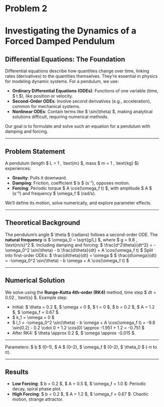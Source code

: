 # Problem 2


# Investigating the Dynamics of a Forced Damped Pendulum

## Differential Equations: The Foundation
Differential equations describe how quantities change over time, linking rates (derivatives) to the quantities themselves. They’re essential in physics for modeling dynamic systems. For a pendulum, we use:
- **Ordinary Differential Equations (ODEs)**: Functions of one variable (time, $ t $), like position or velocity.
- **Second-Order ODEs**: Involve second derivatives (e.g., acceleration), common for mechanical systems.
- **Nonlinear ODEs**: Contain terms like $ \sin(\theta) $, making analytical solutions difficult, requiring numerical methods.

Our goal is to formulate and solve such an equation for a pendulum with damping and forcing.

---

## Problem Statement
A pendulum (length $ L = 1 \, \text{m} $, mass $ m = 1 \, \text{kg} $) experiences:
- **Gravity**: Pulls it downward.
- **Damping**: Friction, coefficient $ b $ (s⁻¹), opposes motion.
- **Forcing**: Periodic torque $ A \cos(\omega_f t) $, with amplitude $ A $ (s⁻²) and frequency $ \omega_f $ (rad/s).

We’ll define its motion, solve numerically, and explore parameter effects.

---

## Theoretical Background
The pendulum’s angle $ \theta $ (radians) follows a second-order ODE. The **natural frequency** is $ \omega_0 = \sqrt{g/L} $, where $ g = 9.8 \, \text{m/s}^2 $. Including damping and forcing:
$
\frac{d^2\theta}{dt^2} = -\omega_0^2 \sin(\theta) - b \frac{d\theta}{dt} + A \cos(\omega_f t)
$
Split into first-order ODEs:
$
\frac{d\theta}{dt} = \omega
$
$
\frac{d\omega}{dt} = -\omega_0^2 \sin(\theta) - b \omega + A \cos(\omega_f t)
$

---

## Numerical Solution
We solve using the **Runge-Kutta 4th-order (RK4)** method, time step $ dt = 0.02 \, \text{s} $. Example step:
- Initial: $ \theta = 0.2 $, $ \omega = 0 $, $ t = 0 $, $ b = 0.2 $, $ A = 1.2 $, $ \omega_f = 0.67 $.
- $ k_1 = \omega = 0 $
- $ l_1 = -\omega_0^2 \sin(\theta) - b \omega + A \cos(\omega_f t) = -9.8 \sin(0.2) - 0.2 \cdot 0 + 1.2 \cos(0) \approx -1.951 + 1.2 = -0.751 $
- After RK4: $ \theta \approx 0.2 $, $ \omega \approx -0.015 $.

---


Parameters: $ b $ (0–1), $ A $ (0–2), $ \omega_f $ (0–2), $ \theta_0 $ (-π to π).

---

## Results
- **Low Forcing**: $ b = 0.2 $, $ A = 0.5 $, $ \omega_f = 1.0 $: Periodic decay, spiral phase plot.
- **High Forcing**: $ b = 0.2 $, $ A = 1.2 $, $ \omega_f = 0.67 $: Chaotic motion, strange attractor.





